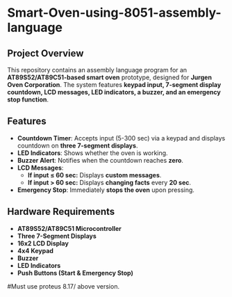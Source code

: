 # Smart-Oven-using-8051-assembly-language
## **Project Overview**
This repository contains an assembly language program for an **AT89S52/AT89C51-based smart oven** prototype, designed for **Jurgen Oven Corporation**. The system features **keypad input, 7-segment display countdown, LCD messages, LED indicators, a buzzer, and an emergency stop function**.

## **Features**
- **Countdown Timer**: Accepts input (5-300 sec) via a keypad and displays countdown on **three 7-segment displays**.
- **LED Indicators**: Shows whether the oven is working.
- **Buzzer Alert**: Notifies when the countdown reaches **zero**.
- **LCD Messages**:
  - **If input ≤ 60 sec:** Displays **custom messages**.
  - **If input > 60 sec:** Displays **changing facts** every **20 sec**.
- **Emergency Stop**: Immediately **stops the oven** upon pressing.

## **Hardware Requirements**
- **AT89S52/AT89C51 Microcontroller**
- **Three 7-Segment Displays**
- **16x2 LCD Display**
- **4x4 Keypad**
- **Buzzer**
- **LED Indicators**
- **Push Buttons (Start & Emergency Stop)**

#Must use proteus 8.17/ above version.
